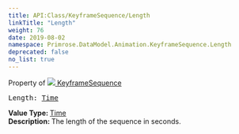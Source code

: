 ```yaml
---
title: API:Class/KeyframeSequence/Length
linkTitle: "Length"
weight: 76
date: 2019-08-02
namespace: Primrose.DataModel.Animation.KeyframeSequence.Length
deprecated: false
no_list: true
---
```

Property of <a href="/docs/api-reference/Class/KeyframeSequence"><img src="/icons/silk/film.png"/>&nbsp;KeyframeSequence</a>
<pre class="method-declaration">
Length: <a class="type" href="/docs/api-reference/DataType/Time">Time</a></pre>
<b>Value Type: </b>
<a class="type" href="/docs/api-reference/DataType/Time">Time</a>
<br/>
<b>Description: </b>
The length of the sequence in seconds.

